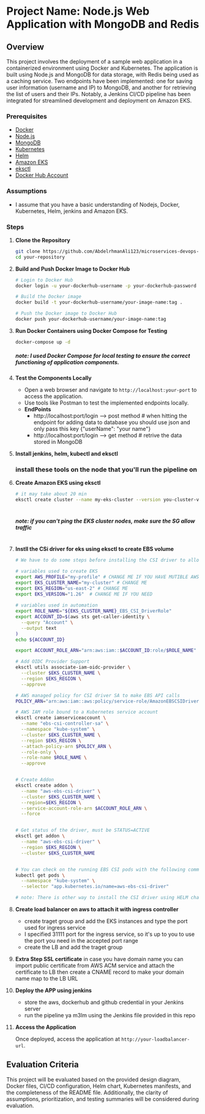 # Project Name: Node.js Web Application with MongoDB and Redis

## Overview

This project involves the deployment of a sample web application in a containerized environment using Docker and Kubernetes. The application is built using Node.js and MongoDB for data storage, with Redis being used as a caching service. Two endpoints have been implemented: one for saving user information (username and IP) to MongoDB, and another for retrieving the list of users and their IPs.
Notably, a Jenkins CI/CD pipeline has been integrated for streamlined development and deployment on Amazon EKS.

### Prerequisites

- [Docker](https://www.docker.com/)
- [Node.js](https://nodejs.org/)
- [MongoDB](https://www.mongodb.com/)
- [Kubernetes](https://kubernetes.io/)
- [Helm](https://helm.sh/)
- [Amazon EKS](https://aws.amazon.com/eks/)
- [eksctl](https://eksctl.io/)
- [Docker Hub Account](https://hub.docker.com/)


### Assumptions

- I assume that you have a basic understanding of Nodejs, Docker, Kubernetes, Helm, jenkins and Amazon EKS.

### Steps

1. **Clone the Repository**

    ```bash
    git clone https://github.com/AbdelrhmanAli123/microservices-devops-task.git
    cd your-repository
    ```

2. **Build and Push Docker Image to Docker Hub**

   ```bash
   # Login to Docker Hub
   docker login -u your-dockerhub-username -p your-dockerhub-password

   # Build the Docker image
   docker build -t your-dockerhub-username/your-image-name:tag .

   # Push the Docker image to Docker Hub
   docker push your-dockerhub-username/your-image-name:tag
   

3. **Run Docker Containers using Docker Compose for Testing**

    ```bash
    docker-compose up -d  
    ```
    
    ##### note: I used Docker Compose for local testing to ensure the correct functioning of application components.
   

5. **Test the Components Locally**

   - Open a web browser and navigate to `http://localhost:your-port` to access the application.
   - Use tools like Postman to test the implemented endpoints locally.
   - **EndPoints**
       - http://localhost:port/login  --> post method        # when hitting the endpoint for adding data to database you should use json and only pass this key {"userName": "your name"}
       - http://localhost:port/login  --> get method         # retrive the data stored in MongoDB


7. **Install jenkins, helm, kubectl and eksctl**
    ### install these tools on the node that you'll run the pipeline on

6. **Create Amazon EKS using eksctl**
    ```bash
    # it may take about 20 min
    eksctl create cluster --name my-eks-cluster --version you-cluster-version --region your-region
    ```
   #
   ##### note: if you can't ping the EKS cluster nodes, make sure the SG allow traffic
   #

8. **Instll the CSi driver for eks using eksctl to create EBS volume**
    ```bash
    # We have to do some steps before installing the CSI driver to allow the EKS to be authorized to provision EBS volume

    # variables used to create EKS
    export AWS_PROFILE="my-profile" # CHANGE ME IF YOU HAVE MUTIBLE AWS ACC
    export EKS_CLUSTER_NAME="my-cluster" # CHANGE ME
    export EKS_REGION="us-east-2" # CHANGE ME
    export EKS_VERSION="1.26"  # CHANGE ME IF YOU NEED
        
    # variables used in automation
    export ROLE_NAME="${EKS_CLUSTER_NAME}_EBS_CSI_DriverRole"
    export ACCOUNT_ID=$(aws sts get-caller-identity \
      --query "Account" \
      --output text
    )
    echo ${ACCOUNT_ID} 

    export ACCOUNT_ROLE_ARN="arn:aws:iam::$ACCOUNT_ID:role/$ROLE_NAME"

    # Add OIDC Provider Support
    eksctl utils associate-iam-oidc-provider \
      --cluster $EKS_CLUSTER_NAME \
      --region $EKS_REGION \
      --approve

    # AWS managed policy for CSI driver SA to make EBS API calls
    POLICY_ARN="arn:aws:iam::aws:policy/service-role/AmazonEBSCSIDriverPolicy"
    
    # AWS IAM role bound to a Kubernetes service account
    eksctl create iamserviceaccount \
      --name "ebs-csi-controller-sa" \
      --namespace "kube-system" \
      --cluster $EKS_CLUSTER_NAME \
      --region $EKS_REGION \
      --attach-policy-arn $POLICY_ARN \
      --role-only \
      --role-name $ROLE_NAME \
      --approve


    # Create Addon
    eksctl create addon \
      --name "aws-ebs-csi-driver" \
      --cluster $EKS_CLUSTER_NAME \
      --region=$EKS_REGION \
      --service-account-role-arn $ACCOUNT_ROLE_ARN \
      --force

    
    # Get status of the driver, must be STATUS=ACTIVE
    eksctl get addon \
      --name "aws-ebs-csi-driver" \
      --region $EKS_REGION \
      --cluster $EKS_CLUSTER_NAME

    
    # You can check on the running EBS CSI pods with the following command:
    kubectl get pods \
      --namespace "kube-system" \
      --selector "app.kubernetes.io/name=aws-ebs-csi-driver"

    # note: There is other way to install the CSI driver using HELM chart :)
     ```
    
9. **Create load balancer on aws to attach it with ingress controller**

   - create traget group and add the EKS instances and type the port used for ingress service
   - I specified 31111 port for the ingress service, so it's up to you to use the port you need in the accepted port range    
   - create the LB and add the traget group
    
10. **Extra Step SSL certificate**
    in case you have domain name you can import public certificate from AWS ACM service and attach the certificate to LB
    then create a CNAME record to make your domain name map to the LB URL
    
11. **Deploy the APP using jenkins**
    - store the aws, dockerhub and github credential in your Jenkins server
    - run the pipeline ya m3lm using the Jenkins file provided in this repo
        
12. **Access the Application**

    Once deployed, access the application at `http://your-loadbalancer-url`.



## Evaluation Criteria

This project will be evaluated based on the provided design diagram, Docker files, CI/CD configuration, Helm chart, Kubernetes manifests, and the completeness of the README file. Additionally, the clarity of assumptions, prioritization, and testing summaries will be considered during evaluation.
